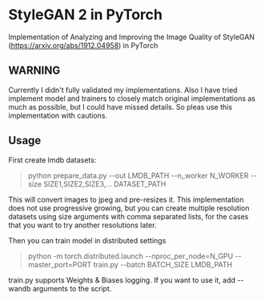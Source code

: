 # StyleGAN 2 in PyTorch

Implementation of Analyzing and Improving the Image Quality of StyleGAN (https://arxiv.org/abs/1912.04958) in PyTorch

## WARNING

Currently I didn't fully validated my implementations. Also I have tried implement model and trainers to closely match original implementations as much as possible, but I could have missed details. So pleas use this implementation with cautions.

## Usage

First create lmdb datasets:

> python prepare_data.py --out LMDB_PATH --n_worker N_WORKER --size SIZE1,SIZE2,SIZE3,... DATASET_PATH

This will convert images to jpeg and pre-resizes it. This implementation does not use progressive growing, but you can create multiple resolution datasets using size arguments with comma separated lists, for the cases that you want to try another resolutions later.

Then you can train model in distributed settings

> python -m torch.distributed.launch --nproc_per_node=N_GPU --master_port=PORT train.py --batch BATCH_SIZE LMDB_PATH

train.py supports Weights & Biases logging. If you want to use it, add --wandb arguments to the script.